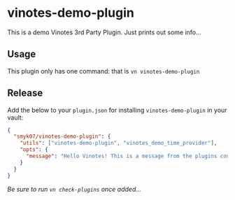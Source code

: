# vinotes-demo-plugin

This is a demo Vinotes 3rd Party Plugin. Just prints out some info...

## Usage

This plugin only has one command: that is `vn vinotes-demo-plugin`

## Release

Add the below to your `plugin.json` for installing `vinotes-demo-plugin` in your vault:

```json
{
  "smyk07/vinotes-demo-plugin": {
    "utils": ["vinotes-demo-plugin", "vinotes_demo_time_provider"],
    "opts": {
      "message": "Hello Vinotes! This is a message from the plugins config."
    }
  }
}
```

_Be sure to run `vn check-plugins` once added..._
